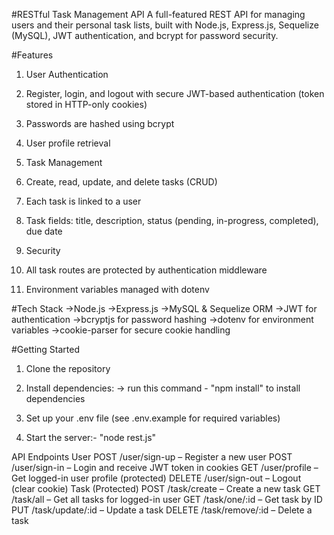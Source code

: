 #RESTful Task Management API
A full-featured REST API for managing users and their personal task lists, built with Node.js, Express.js, Sequelize (MySQL), JWT authentication, and bcrypt for password security.

#Features

1. User Authentication

1. Register, login, and logout with secure JWT-based authentication (token stored in HTTP-only cookies)
2. Passwords are hashed using bcrypt
3. User profile retrieval
   
2. Task Management
1. Create, read, update, and delete tasks (CRUD)
2. Each task is linked to a user
3. Task fields: title, description, status (pending, in-progress, completed), due date

3. Security
1. All task routes are protected by authentication middleware
2. Environment variables managed with dotenv

#Tech Stack
->Node.js
->Express.js
->MySQL & Sequelize ORM
->JWT for authentication
->bcryptjs for password hashing
->dotenv for environment variables
->cookie-parser for secure cookie handling

#Getting Started
1. Clone the repository
2. Install dependencies:
-> run this command - "npm install" to install dependencies

3. Set up your .env file (see .env.example for required variables)
4. Start the server:-   "node rest.js"

API Endpoints
User
POST /user/sign-up – Register a new user
POST /user/sign-in – Login and receive JWT token in cookies
GET /user/profile – Get logged-in user profile (protected)
DELETE /user/sign-out – Logout (clear cookie)
Task (Protected)
POST /task/create – Create a new task
GET /task/all – Get all tasks for logged-in user
GET /task/one/:id – Get task by ID
PUT /task/update/:id – Update a task
DELETE /task/remove/:id – Delete a task
